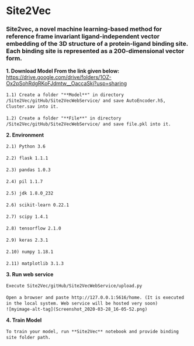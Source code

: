 # Site2Vec
### Site2vec, a novel machine learning-based method for reference frame invariant ligand-independent vector embedding of the 3D structure of a protein-ligand binding site. Each binding site is represented as a 200-dimensional vector form.

**1. Download Model From the link given below:**
https://drive.google.com/drive/folders/1OZ-Ox2pSohRdgRKoFJdmtw__OaccaSkj?usp=sharing

    1.1) Create a folder "**Model**" in directory /Site2Vec/gitHub/Site2VecWebService/ and save AutoEncoder.h5, Cluster.sav into it. 
  
    1.2) Create a folder "**File**" in directory /Site2Vec/gitHub/Site2VecWebService/ and save file.pkl into it.

**2. Environment**

    2.1) Python 3.6
    
    2.2) flask 1.1.1
    
    2.3) pandas 1.0.3
    
    2.4) pil 1.1.7
    
    2.5) jdk 1.8.0_232
    
    2.6) scikit-learn 0.22.1
    
    2.7) scipy 1.4.1
    
    2.8) tensorflow 2.1.0
    
    2.9) keras 2.3.1
    
    2.10) numpy 1.18.1
    
    2.11) matplotlib 3.1.3
    
**3. Run web service**

    Execute Site2Vec/gitHub/Site2VecWebService/upload.py
    
    Open a browser and paste http://127.0.0.1:5616/home. (It is executed in the local system. Web service will be hosted very soon)
    ![myimage-alt-tag](Screenshot_2020-03-28_16-05-52.png)
    
  **4. Train Model**
  
    To train your model, run **Site2Vec** notebook and provide binding site folder path.
  




